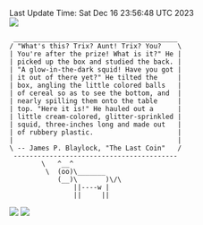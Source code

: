 Last Update Time: 
Sat Dec 16 23:56:48 UTC 2023
<br>![](https://img.shields.io/badge/%E5%A4%A7%E5%AE%B6-%E5%AE%89%E5%AE%89-green)<br>
```
 _________________________________________
/ "What's this? Trix? Aunt! Trix? You?    \
| You're after the prize! What is it?" He |
| picked up the box and studied the back. |
| "A glow-in-the-dark squid! Have you got |
| it out of there yet?" He tilted the     |
| box, angling the little colored balls   |
| of cereal so as to see the bottom, and  |
| nearly spilling them onto the table     |
| top. "Here it is!" He hauled out a      |
| little cream-colored, glitter-sprinkled |
| squid, three-inches long and made out   |
| of rubbery plastic.                     |
|                                         |
\ -- James P. Blaylock, "The Last Coin"   /
 -----------------------------------------
        \   ^__^
         \  (oo)\_______
            (__)\       )\/\
                ||----w |
                ||     ||
```
![](https://github-readme-stats.vercel.app/api?username=chenlitw)
![](https://github-readme-stats.vercel.app/api/top-langs/?username=chenlitw)
